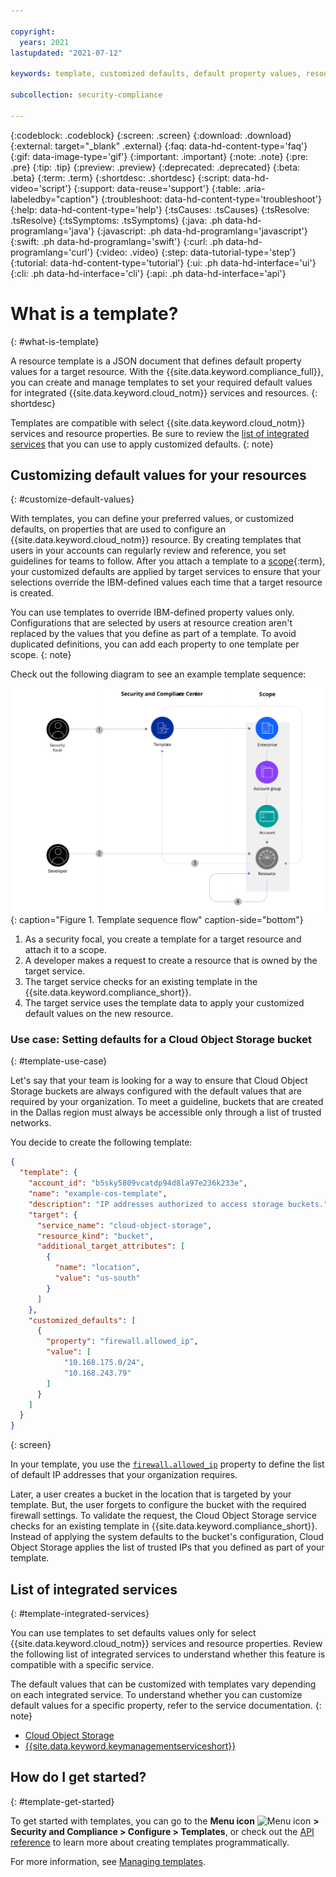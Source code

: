 ```yaml
---

copyright:
  years: 2021
lastupdated: "2021-07-12"

keywords: template, customized defaults, default property values, resource configuration

subcollection: security-compliance

---
```


{:codeblock: .codeblock}
{:screen: .screen}
{:download: .download}
{:external: target="_blank" .external}
{:faq: data-hd-content-type='faq'}
{:gif: data-image-type='gif'}
{:important: .important}
{:note: .note}
{:pre: .pre}
{:tip: .tip}
{:preview: .preview}
{:deprecated: .deprecated}
{:beta: .beta}
{:term: .term}
{:shortdesc: .shortdesc}
{:script: data-hd-video='script'}
{:support: data-reuse='support'}
{:table: .aria-labeledby="caption"}
{:troubleshoot: data-hd-content-type='troubleshoot'}
{:help: data-hd-content-type='help'}
{:tsCauses: .tsCauses}
{:tsResolve: .tsResolve}
{:tsSymptoms: .tsSymptoms}
{:java: .ph data-hd-programlang='java'}
{:javascript: .ph data-hd-programlang='javascript'}
{:swift: .ph data-hd-programlang='swift'}
{:curl: .ph data-hd-programlang='curl'}
{:video: .video}
{:step: data-tutorial-type='step'}
{:tutorial: data-hd-content-type='tutorial'}
{:ui: .ph data-hd-interface='ui'}
{:cli: .ph data-hd-interface='cli'}
{:api: .ph data-hd-interface='api'}

# What is a template?
{: #what-is-template}

A resource template is a JSON document that defines default property values for a target resource. With the {{site.data.keyword.compliance_full}}, you can create and manage templates to set your required default values for integrated {{site.data.keyword.cloud_notm}} services and resources.
{: shortdesc}

Templates are compatible with select {{site.data.keyword.cloud_notm}} services and resource properties. Be sure to review the [list of integrated services](#template-integrated-services) that you can use to apply customized defaults.
{: note}


## Customizing default values for your resources
{: #customize-default-values}

With templates, you can define your preferred values, or customized defaults, on properties that are used to configure an {{site.data.keyword.cloud_notm}} resource. By creating templates that users in your accounts can regularly review and reference, you set guidelines for teams to follow. After you attach a template to a [scope](#x2037763){:term}, your customized defaults are applied by target services to ensure that your selections override the IBM-defined values each time that a target resource is created.

You can use templates to override IBM-defined property values only. Configurations that are selected by users at resource creation aren't replaced by the values that you define as part of a template. To avoid duplicated definitions, you can add each property to one template per scope.
{: note}

Check out the following diagram to see an example template sequence:

![The image shows an example template sequence.](images/template-sequence.svg){: caption="Figure 1. Template sequence flow" caption-side="bottom"}

1. As a security focal, you create a template for a target resource and attach it to a scope.
2. A developer makes a request to create a resource that is owned by the target service.
3. The target service checks for an existing template in the {{site.data.keyword.compliance_short}}.
4. The target service uses the template data to apply your customized default values on the new resource.



### Use case: Setting defaults for a Cloud Object Storage bucket
{: #template-use-case}

Let's say that your team is looking for a way to ensure that Cloud Object Storage buckets are always configured with the default values that are required by your organization. To meet a guideline, buckets that are created in the Dallas region must always be accessible only through a list of trusted networks.

You decide to create the following template:

```json
{
  "template": {
    "account_id": "b5sky5809vcatdp94d8la97e236k233e",
    "name": "example-cos-template",
    "description": "IP addresses authorized to access storage buckets.",
    "target": {
      "service_name": "cloud-object-storage",
      "resource_kind": "bucket",
      "additional_target_attributes": [
        {
          "name": "location",
          "value": "us-south"
        }
      ]
    },
    "customized_defaults": [
      {
        "property": "firewall.allowed_ip",
        "value": [
            "10.168.175.0/24",
            "10.168.243.79"
        ]
      }
    ]
  }
}
```
{: screen}

In your template, you use the [`firewall.allowed_ip`](/docs/cloud-object-storage?topic=cloud-object-storage-manage-security-compliance#govern-cloud-object-storage) property to define the list of default IP addresses that your organization requires.

Later, a user creates a bucket in the location that is targeted by your template. But, the user forgets to configure the bucket with the required firewall settings. To validate the request, the Cloud Object Storage service checks for an existing template in {{site.data.keyword.compliance_short}}. Instead of applying the system defaults to the bucket's configuration, Cloud Object Storage applies the list of trusted IPs that you defined as part of your template.


## List of integrated services
{: #template-integrated-services}

You can use templates to set defaults values only for select {{site.data.keyword.cloud_notm}} services and resource properties. Review the following list of integrated services to understand whether this feature is compatible with a specific service.

The default values that can be customized with templates vary depending on each integrated service. To understand whether you can customize default values for a specific property, refer to the service documentation.
{: note}

- [Cloud Object Storage](/docs/cloud-object-storage?topic=cloud-object-storage-manage-security-compliance#govern-cloud-object-storage)
- [{{site.data.keyword.keymanagementserviceshort}}](/docs/key-protect?topic=key-protect-manage-security-compliance#govern-kp)


## How do I get started?
{: #template-get-started}

To get started with templates, you can go to the **Menu icon** ![Menu icon](../icons/icon_hamburger.svg) **> Security and Compliance > Configure > Templates**, or check out the [API reference](/apidocs/security-compliance/config) to learn more about creating templates programmatically.

For more information, see [Managing templates](/docs/security-compliance?topic=security-compliance-templates).

